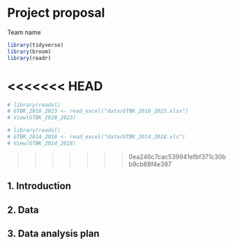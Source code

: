 Project proposal
================
Team name

``` r
library(tidyverse)
library(broom)
library(readr)
```

<<<<<<< HEAD
=======
``` r
# library(readxl)
# GTBK_2018_2023 <- read_excel("data/GTBK_2018_2023.xlsx")
# View(GTBK_2018_2023)

# library(readxl)
# GTBK_2014_2018 <- read_excel("data/GTBK_2014_2018.xls")
# View(GTBK_2014_2018)
```

>>>>>>> 0ea246c7cac539941efbf371c30bb9cb68f4e387
## 1. Introduction

## 2. Data

## 3. Data analysis plan
